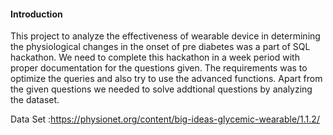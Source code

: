 #### **Introduction**



This project to analyze the effectiveness of wearable device in determining the physiological changes in the onset of pre diabetes was a part of SQL hackathon. 
We need to complete this hackathon in a week period with proper documentation for the questions given.
The requirements was to optimize the queries and also try to use the advanced functions.
Apart from the given questions we needed to solve addtional questions by analyzing the dataset.




Data Set :https://physionet.org/content/big-ideas-glycemic-wearable/1.1.2/
